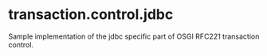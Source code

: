 # transaction.control.jdbc #

Sample implementation of the jdbc specific part of OSGI RFC221 transaction control.
 

